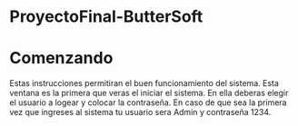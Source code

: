 # ProyectoFinal-ButterSoft
# Comenzando
Estas instrucciones permitiran el buen funcionamiento del sistema. Esta ventana es la primera que veras el iniciar el sistema. En ella 
deberas elegir el usuario a logear y colocar la contraseña. En caso de que sea la primera vez que ingreses al sistema tu usuario sera Admin
y contraseña 1234.
